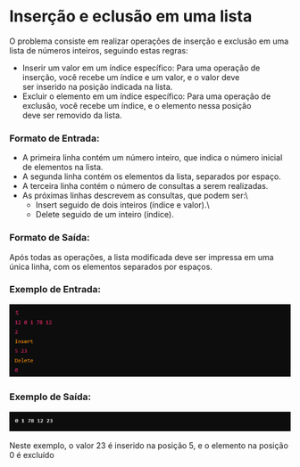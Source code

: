 # Inserção e eclusão em uma lista

O problema consiste em realizar operações de inserção e exclusão em uma lista de números inteiros, seguindo estas regras:

- Inserir um valor em um índice específico: Para uma operação de inserção, você recebe um índice e um valor, e o valor deve\
 ser inserido na posição indicada na lista.
- Excluir o elemento em um índice específico: Para uma operação de exclusão, você recebe um índice, e o elemento nessa posição\
 deve ser removido da lista.

### Formato de Entrada:
- A primeira linha contém um número inteiro, que indica o número inicial de elementos na lista.
- A segunda linha contém os elementos da lista, separados por espaço.
- A terceira linha contém o número de consultas a serem realizadas.
- As próximas linhas descrevem as consultas, que podem ser:\
    * Insert seguido de dois inteiros (índice e valor).\
    * Delete seguido de um inteiro (índice).
 
### Formato de Saída:
  Após todas as operações, a lista modificada deve ser impressa em uma única linha, com os elementos separados por espaços.

### Exemplo de Entrada:
![Imagens/Entrada1.png](Imagens/Entrada1.png)

### Exemplo de Saída:
![Imagens/Entrada2.png](Imagens/Entrada2.png)

Neste exemplo, o valor 23 é inserido na posição 5, e o elemento na posição 0 é excluído​
